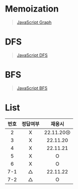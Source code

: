 # Memoization

> [JavaScript Graph](../../../theory/graph.md)

# DFS

> [JavaScript DFS](../../../theory/dfs.md)

# BFS

> [JavaScript BFS](../../../theory/bfs.md)

# List

| 번호 | 정답여부 |   재응시   |
| :--: | :------: | :--------: |
|  2   |    X     | 22.11.20😢 |
|  3   |    X     |  22.11.20  |
|  4   |    X     |  22.11.21  |
|  5   |    X     |     O      |
|  6   |    X     |     O      |
| 7-1  |    △     |  22.11.22  |
| 7-2  |    △     |     O      |
